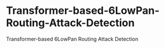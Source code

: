 # Transformer-based-6LowPan-Routing-Attack-Detection
Transformer-based 6LowPan Routing Attack Detection
